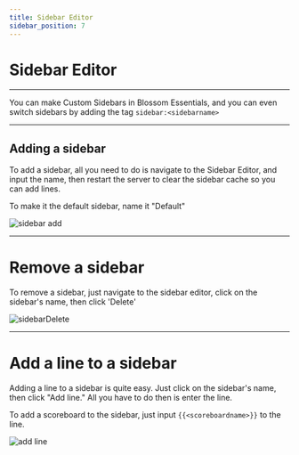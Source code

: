 ```yaml
---
title: Sidebar Editor
sidebar_position: 7
---
```

# Sidebar Editor

---

You can make  Custom Sidebars in Blossom Essentials, and you can even switch sidebars by adding the tag `sidebar:<sidebarname>` 

---

## Adding a sidebar

To add a sidebar, all you need to do is navigate to the Sidebar Editor, and input the name, then restart the server to clear the sidebar cache so you can add lines.

To make it the default sidebar, name it  "Default"

![sidebar add](/img/addsidebar.png)

---

# Remove a sidebar

To remove a sidebar, just navigate to the sidebar editor, click on the sidebar's name, then click 'Delete'

![sidebarDelete](/img/sidebarDelete.png)

---

# Add a line to a sidebar

Adding a line to a sidebar is quite easy. Just click on the sidebar's name, then click "Add line." All you have to do then is enter the line.

To add a scoreboard to the sidebar, just input `{{<scoreboardname>}}` to the line.

![add line](/img/addline.png)
